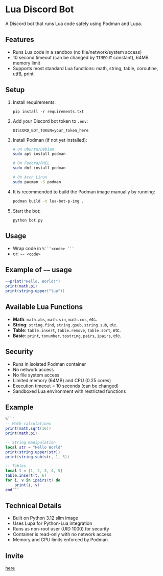 # Lua Discord Bot

A Discord bot that runs Lua code safely using Podman and Lupa.

## Features

- Runs Lua code in a sandbox (no file/network/system access)
- 10 second timeout (can be changed by `TIMEOUT` constant), 64MB memory limit
- Supports most standard Lua functions: math, string, table, coroutine, utf8, print

## Setup

1. Install requirements:
   ```
   pip install -r requirements.txt
   ```
2. Add your Discord bot token to `.env`:
   ```
   DISCORD_BOT_TOKEN=your_token_here
   ```
3. Install Podman (if not yet installed):
   ```bash
   # On Ubuntu/Debian
   sudo apt install podman
   
   # On Fedora/RHEL
   sudo dnf install podman
   
   # On Arch Linux
   sudo pacman -S podman
   ```

4. It is recommended to build the Podman image manually by running:
   ```bash
   podman build -t lua-bot-p-img .
   ```

5. Start the bot:
   ```
   python bot.py
   ```

## Usage

- Wrap code in  ` %```<code> ``` `
- or: `~~ <code>`

## Example of `~~` usage

```lua
~~print("Hello, World!")
print(math.pi)
print(string.upper("lua"))
```

## Available Lua Functions

- **Math**: `math.abs`, `math.sin`, `math.cos`, etc.
- **String**: `string.find`, `string.gsub`, `string.sub`, etc.
- **Table**: `table.insert`, `table.remove`, `table.sort`, etc.
- **Basic**: `print`, `tonumber`, `tostring`, `pairs`, `ipairs`, etc.

## Security

- Runs in isolated Podman container
- No network access
- No file system access
- Limited memory (64MB) and CPU (0.25 cores)
- Execution timeout = 10 seconds (can be changed)
- Sandboxed Lua environment with restricted functions

## Example

```lua
%```
-- Math calculations
print(math.sqrt(16))
print(math.pi)

-- String manipulation
local str = "Hello World"
print(string.upper(str))
print(string.sub(str, 1, 5))

-- Tables
local t = {1, 2, 3, 4, 5}
table.insert(t, 6)
for i, v in ipairs(t) do
    print(i, v)
end```
```

## Technical Details

- Built on Python 3.12 slim image
- Uses Lupa for Python-Lua integration
- Runs as non-root user (UID 1000) for security
- Container is read-only with no network access
- Memory and CPU limits enforced by Podman

## Invite
[here](https://discord.com/oauth2/authorize?client_id=1394401891538046976&permissions=551903422528&integration_type=0&scope=bot)
